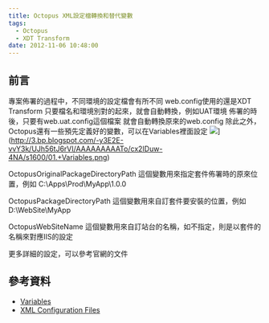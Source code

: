 ```yaml
---
title: Octopus XML設定檔轉換和替代變數
tags:
  - Octopus
  - XDT Transform
date: 2012-11-06 10:48:00
---
```


## 前言
專案佈署的過程中，不同環境的設定檔會有所不同
web.config使用的還是XDT Transform
只要檔名和環境別對的起來，就會自動轉換，例如UAT環境
佈署的時後，只要有web.uat.config這個檔案
就會自動轉換原來的web.config
除此之外，Octopus還有一些預先定義好的變數，可以在Variables裡面設定
![](http://3.bp.blogspot.com/-y3E2E-vvY3k/UJh56tJ6rVI/AAAAAAAAATo/cx2IDuw-4NA/s1600/01.+Variables.png)](http://3.bp.blogspot.com/-y3E2E-vvY3k/UJh56tJ6rVI/AAAAAAAAATo/cx2IDuw-4NA/s1600/01.+Variables.png)

OctopusOriginalPackageDirectoryPath
這個變數用來指定套件佈署時的原來位置，例如 C:\Apps\Prod\MyApp\1.0.0

OctopusPackageDirectoryPath
這個變數用來自訂套件要安裝的位置，例如D:\WebSite\MyApp

OctopusWebSiteName
這個變數用來自訂站台的名稱，如不指定，則是以套件的名稱來對應IIS的設定

更多詳細的設定，可以參考官網的文件

## 參考資料
* [Variables](http://octopusdeploy.com/documentation/features/variables)
* [XML Configuration Files](http://octopusdeploy.com/documentation/features/xml-config)